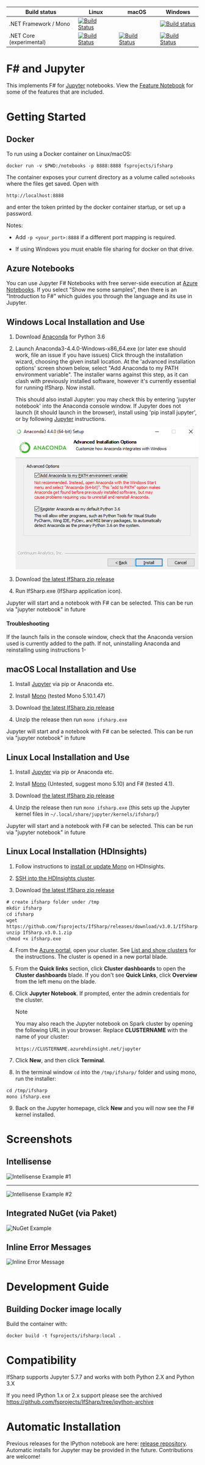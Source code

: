 | Build status  | Linux | macOS | Windows |
| --- | --- | ----------- | --- |
| .NET Framework / Mono | [![Build Status](https://travis-ci.org/fsprojects/IfSharp.svg?branch=master)](https://travis-ci.org/fsprojects/IfSharp) |     | [![Build status](https://ci.appveyor.com/api/projects/status/7da6fkdqqm1g3cri/branch/master?svg=true)](https://ci.appveyor.com/project/cgravill/ifsharp) |
| .NET Core (experimental) | [![Build Status](https://dev.azure.com/IFSharp/IFSharp/_apis/build/status/fsprojects.IfSharp?branchName=master&jobName=Linux)](https://dev.azure.com/IFSharp/IFSharp/_build/latest?definitionId=1&branchName=master) | [![Build Status](https://dev.azure.com/IFSharp/IFSharp/_apis/build/status/fsprojects.IfSharp?branchName=master&jobName=macOS)](https://dev.azure.com/IFSharp/IFSharp/_build/latest?definitionId=1&branchName=master) | [![Build Status](https://dev.azure.com/IFSharp/IFSharp/_apis/build/status/fsprojects.IfSharp?branchName=master&jobName=Windows)](https://dev.azure.com/IFSharp/IFSharp/_build/latest?definitionId=1&branchName=master) |

# F# and Jupyter

This implements F# for [Jupyter](http://jupyter.org/) notebooks. View the [Feature Notebook](FSharp_Jupyter_Notebooks.ipynb) for some of the features that are included.

# Getting Started

## Docker

To run using a Docker container on Linux/macOS:

    docker run -v $PWD:/notebooks -p 8888:8888 fsprojects/ifsharp

The container exposes your current directory as a volume called `notebooks` where the files get saved.
Open with 

    http://localhost:8888

and enter the token printed by the docker container startup, or set up a password.

Notes:

* Add `-p <your_port>:8888` if a different port mapping is required.

* If using Windows you must enable file sharing for docker on that drive.

## Azure Notebooks

You can use Jupyter F# Notebooks with free server-side execution at [Azure Notebooks](https://notebooks.azure.com/).
If you select "Show me some samples", then there is an "Introduction to F#" which guides you through the language
and its use in Jupyter.

## Windows Local Installation and Use

1. Download [Anaconda](https://www.anaconda.com/download/) for Python 3.6

2. Launch Anaconda3-4.4.0-Windows-x86_64.exe (or later exe should work, file an issue if you have issues)
   Click through the installation wizard, choosing the given install location. At the 'advanced installation options' screen shown below, select "Add Anaconda to my PATH environment variable". The installer warns against this step, as it can clash with previously installed software, however it's currently essential for running IfSharp. Now install.

   This should also install Jupyter: you may check this by entering 'jupyter notebook' into the Anaconda console window. If Jupyter does not launch (it should launch in the browser), install using 'pip install jupyter', or by following [Jupyter](http://jupyter.readthedocs.io/en/latest/install.html) instructions.

   ![Installation screenshot](/docs/files/img/anaconda-installation.png)

3. Download [the latest IfSharp zip release](https://github.com/fsprojects/IfSharp/releases/)

4. Run IfSharp.exe (IfSharp application icon).

Jupyter will start and a notebook with F# can be selected. This can be run via "jupyter notebook" in future

#### Troubleshooting

If the launch fails in the console window, check that the Anaconda version used is currently added to the path. If not, uninstalling Anaconda and reinstalling using instructions 1-

## macOS Local Installation and Use

1. Install [Jupyter](http://jupyter.readthedocs.org/en/latest/install.html) via pip or Anaconda etc.

2. Install [Mono](http://www.mono-project.com/download/) (tested Mono 5.10.1.47)

3. Download [the latest IfSharp zip release](https://github.com/fsprojects/IfSharp/releases/)

4. Unzip the release then run `mono ifsharp.exe`

Jupyter will start and a notebook with F# can be selected. This can be run via "jupyter notebook" in future

## Linux Local Installation and Use

1. Install [Jupyter](http://jupyter.readthedocs.org/en/latest/install.html) via pip or Anaconda etc.

2. Install [Mono](http://www.mono-project.com/docs/getting-started/install/linux/) (Untested, suggest mono 5.10) and F# (tested 4.1).

3. Download [the latest IfSharp zip release](https://github.com/fsprojects/IfSharp/releases/)

4. Unzip the release then run `mono ifsharp.exe` (this sets up the Jupyter kernel files in `~/.local/share/jupyter/kernels/ifsharp/`) 

Jupyter will start and a notebook with F# can be selected. This can be run via "jupyter notebook" in future

## Linux Local Installation (HDInsights)

1. Follow instructions to [install or update Mono](https://docs.microsoft.com/en-us/azure/hdinsight/hdinsight-hadoop-install-mono) on HDInsights.

2. [SSH into the HDInsights cluster](https://docs.microsoft.com/en-us/azure/hdinsight/hdinsight-hadoop-linux-use-ssh-unix).

3. Download [the latest IfSharp zip release](https://github.com/fsprojects/IfSharp/releases/)

```
# create ifsharp folder under /tmp
mkdir ifsharp
cd ifsharp
wget https://github.com/fsprojects/IfSharp/releases/download/v3.0.1/IfSharp.v3.0.1.zip
unzip IfSharp.v3.0.1.zip
chmod +x ifsharp.exe
```
4. From the [Azure portal](https://portal.azure.com/), open your cluster.  See [List and show clusters](../hdinsight-administer-use-portal-linux.md#list-and-show-clusters) for the instructions. The cluster is opened in a new portal blade.
5. From the **Quick links** section, click **Cluster dashboards** to open the **Cluster dashboards** blade.  If you don't see **Quick Links**, click **Overview** from the left menu on the blade.
6. Click **Jupyter Notebook**. If prompted, enter the admin credentials for the cluster.

   > [!NOTE]
   > You may also reach the Jupyter notebook on Spark cluster by opening the following URL in your browser. Replace **CLUSTERNAME** with the name of your cluster:
   >
   > `https://CLUSTERNAME.azurehdinsight.net/jupyter`
   >
7. Click **New**, and then click **Terminal**.
8. In the terminal window `cd` into the `/tmp/ifsharp/` folder and using mono, run the installer:

```
cd /tmp/ifsharp
mono ifsharp.exe
```
9. Back on the Jupyter homepage, click **New** and you will now see the F# kernel installed.

# Screenshots

## Intellisense
![Intellisense Example #1](/docs/files/img/intellisense-1.png?raw=true "Intellisense Example #1")
***

![Intellisense Example #2](docs/files/img/intellisense-2.png?raw=true "Intellisense Example #2")

## Integrated NuGet (via Paket)
![NuGet Example](docs/files/img/integratedNuget.png?raw=true "NuGet example")

## Inline Error Messages
![Inline Error Message](docs/files/img/errors-1.png?raw=true "Inline error message")


# Development Guide

## Building Docker image locally

Build the container with: 

    docker build -t fsprojects/ifsharp:local .

# Compatibility

IfSharp supports Jupyter 5.7.7 and works with both Python 2.X and Python 3.X

If you need IPython 1.x or 2.x support please see the archived https://github.com/fsprojects/IfSharp/tree/ipython-archive

# Automatic Installation

Previous releases for the IPython notebook are here: [release repository](https://github.com/fsprojects/IfSharp/releases).
Automatic installs for Jupyter may be provided in the future. Contributions are welcome!

